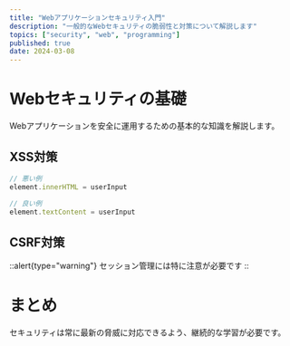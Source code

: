 ```yaml
---
title: "Webアプリケーションセキュリティ入門"
description: "一般的なWebセキュリティの脆弱性と対策について解説します"
topics: ["security", "web", "programming"]
published: true
date: 2024-03-08
---
```


# Webセキュリティの基礎

Webアプリケーションを安全に運用するための基本的な知識を解説します。

## XSS対策

```javascript
// 悪い例
element.innerHTML = userInput

// 良い例
element.textContent = userInput
```

## CSRF対策

::alert{type="warning"}
セッション管理には特に注意が必要です
::

# まとめ
セキュリティは常に最新の脅威に対応できるよう、継続的な学習が必要です。 